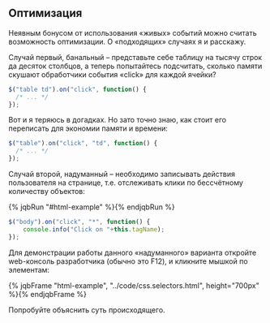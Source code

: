 ## Оптимизация

Неявным бонусом от использования «живых» событий можно считать возможность оптимизации. О «подходящих» случаях я и расскажу.

Случай первый, банальный – представьте себе таблицу на тысячу строк да десяток столбцов, а теперь попытайтесь подсчитать, сколько памяти скушают обработчики события «click» для каждой ячейки?

```javascript
$("table td").on("click", function() { 
  /* ... */
});
```
 
Вот и я теряюсь в догадках. Но зато точно знаю, как стоит его переписать для экономии памяти и времени:

```javascript
$("table").on("click", "td", function() { 
  /* ... */
});
```

Случай второй, надуманный – необходимо записывать действия пользователя на странице, т.е. отслеживать клики по бессчётному количеству объектов:

{% jqbRun "#html-example" %}{% endjqbRun %}
```javascript
$("body").on("click", "*", function() {
    console.info("Click on "+this.tagName);
});
```

Для демонстрации работы данного «надуманного» варианта откройте web-консоль разработчика (обычно это F12), и кликните мышкой по элементам:

{% jqbFrame "html-example", "../code/css.selectors.html", height="700px" %}{% endjqbFrame %}

Попробуйте объяснить суть происходящего.
